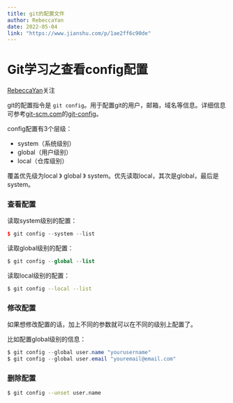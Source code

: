 ```yaml
---
title: git的配置文件
author: RebeccaYan
date: 2022-05-04
link: "https://www.jianshu.com/p/1ae2ff6c90de"
---
```




# Git学习之查看config配置

[RebeccaYan](https://www.jianshu.com/u/e529b37dc57d)关注

git的配置指令是 `git config`。用于配置git的用户，邮箱，域名等信息。详细信息可参考[git-scm.com](https://git-scm.com/)的[git-config](https://git-scm.com/docs/git-config)。

config配置有3个层级：

- system（系统级别）
- global（用户级别）
- local（仓库级别）

覆盖优先级为local 》 global 》 system。优先读取local，其次是global，最后是system。

### 查看配置

读取system级别的配置：



```cpp
$ git config --system --list
```

读取global级别的配置：



```php
$ git config --global --list
```

读取local级别的配置：



```bash
$ git config --local --list
```

### 修改配置

如果想修改配置的话，加上不同的参数就可以在不同的级别上配置了。

比如配置global级别的信息：



```csharp
$ git config --global user.name "yourusername"
$ git config --global user.email "youremail@email.com"
```

### 删除配置



```bash
$ git config --unset user.name
```